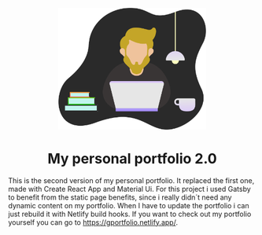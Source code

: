 <p align="center">
  <a href="https://www.gatsbyjs.org">
    <img alt="Gatsby" src="./logo.svg" width="300px" />
  </a>
</p>
<h1 align="center">
  My personal portfolio 2.0
</h1>

This is the second version of my personal portfolio. It replaced the first one, made with Create React App and Material Ui.
For this project i used Gatsby to benefit from the static page benefits, since i really didn´t need any dynamic content on my portfolio. When I have to update the portfolio i can just rebuild it with Netlify build hooks.
If you want to check out my portfolio yourself you can go to https://gportfolio.netlify.app/.

